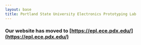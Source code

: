 ```yaml
---
layout: base
title: Portland State University Electronics Prototyping Lab
---
```

### Our website has moved to [https://epl.ece.pdx.edu/](https://epl.ece.pdx.edu/)
